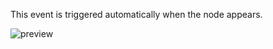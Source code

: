 This event is triggered automatically when the node appears.

![preview](/images/events/appear-en.png)